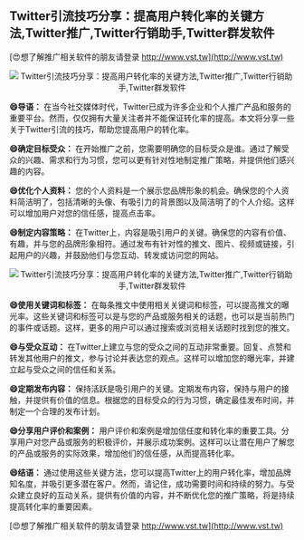 ## **Twitter引流技巧分享：提高用户转化率的关键方法,Twitter推广,Twitter行销助手,Twitter群发软件**

[😍想了解推广相关软件的朋友请登录 http://www.vst.tw](http://www.vst.tw)

 <center><img src="https://vst.tw/MP4/tuiguang/png/7.png" alt="Twitter引流技巧分享：提高用户转化率的关键方法,Twitter推广,Twitter行销助手,Twitter群发软件"></center>

**😄导语：**
在当今社交媒体时代，Twitter已成为许多企业和个人推广产品和服务的重要平台。然而，仅仅拥有大量关注者并不能保证转化率的提高。本文将分享一些关于Twitter引流的技巧，帮助您提高用户的转化率。

**😄确定目标受众：**
在开始推广之前，您需要明确您的目标受众是谁。通过了解受众的兴趣、需求和行为习惯，您可以更有针对性地制定推广策略，并提供他们感兴趣的内容。

**😄优化个人资料：**
您的个人资料是一个展示您品牌形象的机会。确保您的个人资料简洁明了，包括清晰的头像、有吸引力的背景图以及简洁明了的个人介绍。这样可以增加用户对您的信任感，提高点击率。

**😄制定内容策略：**
在Twitter上，内容是吸引用户的关键。确保您的内容有价值、有趣，并与您的品牌形象相符。通过发布有针对性的推文、图片、视频或链接，引起用户的兴趣，并鼓励他们与您互动、转发或访问您的网站。

 <center><img src="https://vst.tw/MP4/tuiguang/png/4.png" alt="Twitter引流技巧分享：提高用户转化率的关键方法,Twitter推广,Twitter行销助手,Twitter群发软件"></center>

**😄使用关键词和标签：**
在每条推文中使用相关关键词和标签，可以提高推文的曝光率。这些关键词和标签可以是与您的产品或服务相关的话题，也可以是当前热门的事件或话题。这样，更多的用户可以通过搜索或浏览相关话题时找到您的推文。

**😄与受众互动：**
在Twitter上建立与您的受众之间的互动非常重要。回复、点赞和转发其他用户的推文，参与讨论并表达您的观点。这样可以增加您的曝光率，并建立起与受众之间的信任和关系。

**😄定期发布内容：**
保持活跃是吸引用户的关键。定期发布内容，保持与用户的接触，并提供有价值的信息。根据您的目标受众的行为习惯，确定最佳发布时间，并制定一个合理的发布计划。

**😄分享用户评价和案例：**
用户评价和案例是增加信任度和转化率的重要工具。分享用户对您产品或服务的积极评价，并展示成功案例。这样可以让潜在用户了解您的产品或服务的实际效果，增加他们的信任感，从而提高转化率。

**😄结语：**
通过使用这些关键方法，您可以提高Twitter上的用户转化率，增加品牌知名度，并吸引更多潜在客户。然而，请记住，成功需要时间和持续的努力。与受众建立良好的互动关系，提供有价值的内容，并不断优化您的推广策略，将是持续提高转化率的重要因素。

[😍想了解推广相关软件的朋友请登录 http://www.vst.tw](http://www.vst.tw)



